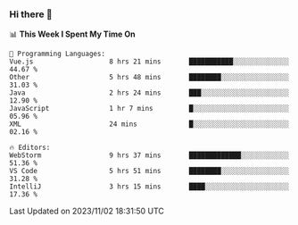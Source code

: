 ### Hi there 👋

<!--
**asdf12303116/asdf12303116** is a ✨ _special_ ✨ repository because its `README.md` (this file) appears on your GitHub profile.

Here are some ideas to get you started:

- 🔭 I’m currently working on ...
- 🌱 I’m currently learning ...
- 👯 I’m looking to collaborate on ...
- 🤔 I’m looking for help with ...
- 💬 Ask me about ...
- 📫 How to reach me: ...
- 😄 Pronouns: ...
- ⚡ Fun fact: ...
-->

<!--START_SECTION:waka-->
📊 **This Week I Spent My Time On** 

```text
💬 Programming Languages: 
Vue.js                   8 hrs 21 mins       ███████████░░░░░░░░░░░░░░   44.67 % 
Other                    5 hrs 48 mins       ████████░░░░░░░░░░░░░░░░░   31.03 % 
Java                     2 hrs 24 mins       ███░░░░░░░░░░░░░░░░░░░░░░   12.90 % 
JavaScript               1 hr 7 mins         █░░░░░░░░░░░░░░░░░░░░░░░░   05.96 % 
XML                      24 mins             █░░░░░░░░░░░░░░░░░░░░░░░░   02.16 % 

🔥 Editors: 
WebStorm                 9 hrs 37 mins       █████████████░░░░░░░░░░░░   51.36 % 
VS Code                  5 hrs 51 mins       ████████░░░░░░░░░░░░░░░░░   31.28 % 
IntelliJ                 3 hrs 15 mins       ████░░░░░░░░░░░░░░░░░░░░░   17.36 % 
```


 Last Updated on 2023/11/02 18:31:50 UTC
<!--END_SECTION:waka-->
